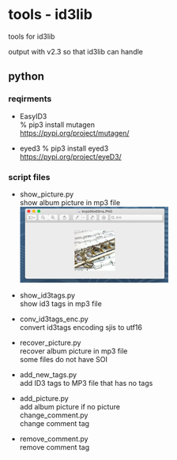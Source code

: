 tools - id3lib
===============

tools for  id3lib <br/>

output with v2.3 so that id3lib can handle <br/>

## python

### reqirments
- EasyID3 <br/>
% pip3 install  mutagen <br/>
https://pypi.org/project/mutagen/ <br/>

- eyed3
% pip3 install  eyed3 <br/>
https://pypi.org/project/eyeD3/ <br/>

### script files
- show_picture.py <br/>
show album picture in mp3 file <br/>
<img src="https://raw.githubusercontent.com/ohwada/MAC_cpp_Samples/master/id3lib/result/screenshot_tools_show_picture.png" width="300" /> <br/>

- show_id3tags.py  <br/>
show id3 tags in mp3 file <br/>
- conv_id3tags_enc.py <br/>
convert id3tags encoding sjis to utf16 <br/>
- recover_picture.py <br/>
recover album picture in mp3 file <br/>
some files do not have SOI <br/>

- add_new_tags.py <br/>
 add ID3 tags to MP3 file that has no tags <br/>
- add_picture.py <br/>
add album picture if no picture <br/>
change_comment.py <br/>
change comment tag <br/>
- remove_comment.py <br/>
remove comment tag  <br/>